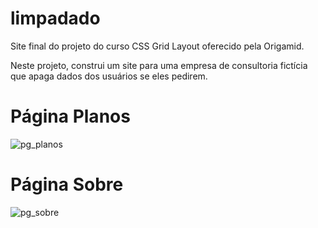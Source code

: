 # limpadado
Site final do projeto do curso CSS Grid Layout oferecido pela Origamid.

Neste projeto, construi um site para uma empresa de consultoria fictícia que apaga dados dos usuários se 
eles pedirem. 


# Página Planos

![pg_planos](https://user-images.githubusercontent.com/81118959/200562628-1d8a1c11-d055-4ba8-8e27-492448441d77.gif)


# Página Sobre

![pg_sobre](https://user-images.githubusercontent.com/81118959/200562527-60b38a69-14f6-4568-b7d2-c5170e90afdf.gif)




